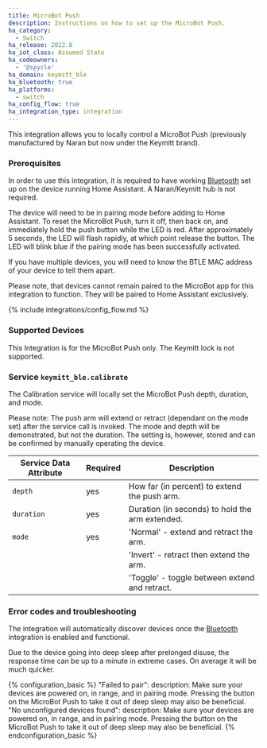 ```yaml
---
title: MicroBot Push
description: Instructions on how to set up the MicroBot Push.
ha_category:
  - Switch
ha_release: 2022.8
ha_iot_class: Assumed State
ha_codeowners:
  - '@spycle'
ha_domain: keymitt_ble
ha_bluetooth: true
ha_platforms:
  - switch
ha_config_flow: true
ha_integration_type: integration
---
```


This integration allows you to locally control a MicroBot Push (previously manufactured by Naran but now under the Keymitt brand).

### Prerequisites

In order to use this integration, it is required to have working [Bluetooth](/integrations/blueooth) set up on the device running Home Assistant. A Naran/Keymitt hub is not required.

The device will need to be in pairing mode before adding to Home Assistant. To reset the MicroBot Push, turn it off, then back on, and immediately hold the push button while the LED is red. After approximately 5 seconds, the LED will flash rapidly, at which point release the button. The LED will blink blue if the pairing mode has been successfully activated.

If you have multiple devices, you will need to know the BTLE MAC address of your device to tell them apart.

Please note, that devices cannot remain paired to the MicroBot app for this integration to function. They will be paired to Home Assistant exclusively.

{% include integrations/config_flow.md %}

### Supported Devices

This Integration is for the MicroBot Push only. The Keymitt lock is not supported.

### Service `keymitt_ble.calibrate`

The Calibration service will locally set the MicroBot Push depth, duration, and mode.

Please note: The push arm will extend or retract (dependant on the mode set) after the service call is invoked. The mode and depth will be demonstrated, but not the duration. The setting is, however, stored and can be confirmed by manually operating the device.

| Service Data Attribute | Required | Description                                                                                   |
| ---------------------- | -------- | --------------------------------------------------------------------------------------------- |
| `depth`                | yes      | How far (in percent) to extend the push arm.                                                  |
| `duration`             | yes      | Duration (in seconds) to hold the arm extended.                                               |
| `mode`                 | yes      |'Normal' - extend and retract the arm.                                                         |
|                        |          |'Invert' - retract then extend the arm.                                                        |      
|                        |          |'Toggle' - toggle between extend and retract.                                                  |

### Error codes and troubleshooting

The integration will automatically discover devices once the [Bluetooth](/integrations/bluetooth) integration is enabled and functional.

Due to the device going into deep sleep after prelonged disuse, the response time can be up to a minute in extreme cases. On average it will be much quicker.

{% configuration_basic %}
"Failed to pair":
  description: Make sure your devices are powered on, in range, and in pairing mode. Pressing the button on the MicroBot Push to take it out of deep sleep may also be beneficial.
"No unconfigured devices found":
  description: Make sure your devices are powered on, in range, and in pairing mode. Pressing the button on the MicroBot Push to take it out of deep sleep may also be beneficial.
{% endconfiguration_basic %}
